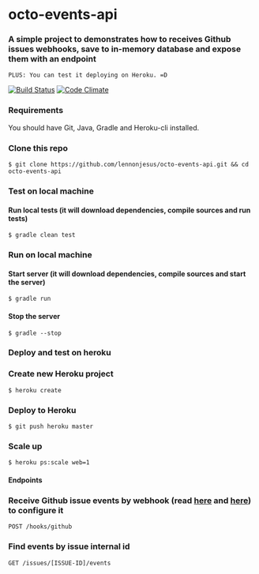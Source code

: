# octo-events-api

### A simple project to demonstrates how to receives Github issues webhooks, save to in-memory database and expose them with an endpoint 


```
PLUS: You can test it deploying on Heroku. =D
```
 

[![Build Status](https://travis-ci.org/lennonjesus/octo-events-api.svg?branch=master)](https://travis-ci.org/lennonjesus/octo-events-api)
[![Code Climate](https://codeclimate.com/github/lennonjesus/octo-events-api/badges/gpa.svg)](https://codeclimate.com/github/lennonjesus/octo-events-api)

### Requirements
You should have Git, Java, Gradle and Heroku-cli installed.


### Clone this repo
```
$ git clone https://github.com/lennonjesus/octo-events-api.git && cd octo-events-api 
```

### Test on local machine

#### Run local tests (it will download dependencies, compile sources and run tests)
```
$ gradle clean test
```

### Run on local machine

#### Start server (it will download dependencies, compile sources and start the server)
```
$ gradle run
```

#### Stop the server
```
$ gradle --stop
```

### Deploy and test on heroku

### Create new Heroku project
```
$ heroku create
```

### Deploy to Heroku
```
$ git push heroku master
```

### Scale up
```
$ heroku ps:scale web=1
```

#### Endpoints

### Receive Github issue events by webhook (read [here](https://developer.github.com/webhooks/) and [here](https://developer.github.com/webhooks/)) to configure it
```
POST /hooks/github
```

### Find events by issue internal id
```
GET /issues/[ISSUE-ID]/events
```

